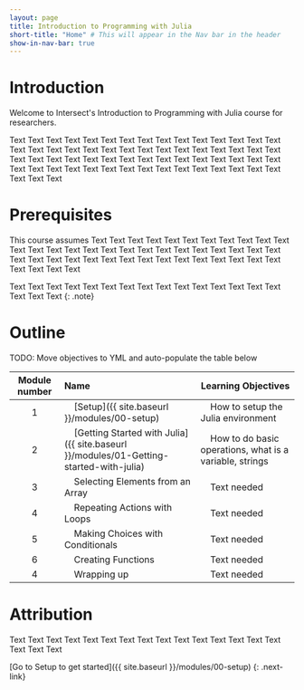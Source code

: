 ```yaml
---
layout: page
title: Introduction to Programming with Julia
short-title: "Home" # This will appear in the Nav bar in the header
show-in-nav-bar: true
---
```


# Introduction

Welcome to Intersect's Introduction to Programming with Julia course for researchers.

Text Text Text Text Text Text Text Text Text Text Text Text Text Text Text Text Text Text Text Text Text Text Text Text Text Text Text Text Text Text Text Text Text Text Text Text Text Text Text Text Text Text Text Text Text Text Text Text Text Text Text Text Text Text Text Text Text Text Text Text Text Text Text 

# Prerequisites

This course assumes Text Text Text Text Text Text Text Text Text Text Text Text Text Text Text Text Text Text Text Text Text Text Text Text Text Text Text Text Text Text Text Text Text Text Text Text Text Text Text Text Text Text Text Text Text 

Text Text Text Text Text Text Text Text Text Text Text Text Text Text Text Text Text Text 
{: .note}

# Outline

TODO: Move objectives to YML and auto-populate the table below

|Module number|Name|Learning Objectives|
|:---: |:--- |--- |
|1|&nbsp;&nbsp;&nbsp;&nbsp;[Setup]({{ site.baseurl }}/modules/00-setup)|&nbsp;&nbsp;&nbsp;&nbsp;How to setup the Julia environment|
|2|&nbsp;&nbsp;&nbsp;&nbsp;[Getting Started with Julia]({{ site.baseurl }}/modules/01-Getting-started-with-julia)|&nbsp;&nbsp;&nbsp;&nbsp;How to do basic operations, what is a variable, strings|
|3|&nbsp;&nbsp;&nbsp;&nbsp;Selecting Elements from an Array|&nbsp;&nbsp;&nbsp;&nbsp;Text needed|
|4|&nbsp;&nbsp;&nbsp;&nbsp;Repeating Actions with Loops|&nbsp;&nbsp;&nbsp;&nbsp;Text needed|
|5|&nbsp;&nbsp;&nbsp;&nbsp;Making Choices with Conditionals|&nbsp;&nbsp;&nbsp;&nbsp;Text needed|
|6|&nbsp;&nbsp;&nbsp;&nbsp;Creating Functions|&nbsp;&nbsp;&nbsp;&nbsp;Text needed|
|4|&nbsp;&nbsp;&nbsp;&nbsp;Wrapping up|&nbsp;&nbsp;&nbsp;&nbsp;Text needed|       



# Attribution

Text Text Text Text Text Text Text Text Text Text Text Text Text Text Text Text Text Text 

[Go to Setup to get started]({{ site.baseurl }}/modules/00-setup)
{: .next-link}
